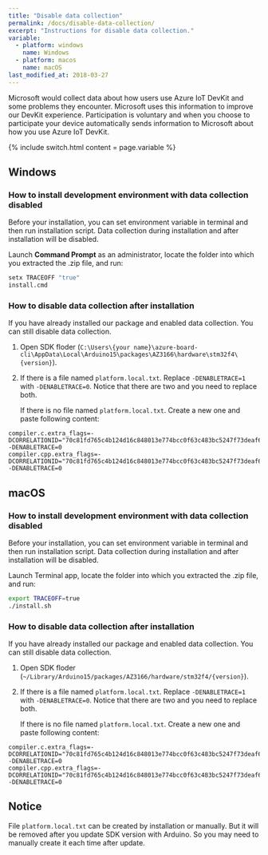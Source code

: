 ```yaml
---
title: "Disable data collection"
permalink: /docs/disable-data-collection/
excerpt: "Instructions for disable data collection."
variable:
  - platform: windows
    name: Windows
  - platform: macos
    name: macOS
last_modified_at: 2018-03-27
---
```


Microsoft would collect data about how users use Azure IoT DevKit and some problems they encounter. Microsoft uses this information to improve our DevKit experience. Participation is voluntary and when you choose to participate your device automatically sends information to Microsoft about how you use Azure IoT DevKit.

{% include switch.html content = page.variable %}

## Windows

### How to install development environment with data collection disabled

Before your installation, you can set environment variable in terminal and then run installation script. Data collection during installation and after installation will be disabled.

Launch **Command Prompt** as an administrator, locate the folder into which you extracted the .zip file, and run:
  ```bash
  setx TRACEOFF "true"
  install.cmd
  ```

### How to disable data collection after installation

If you have already installed our package and enabled data collection. You can still disable data collection.

1. Open SDK floder (`C:\Users\{your name}\azure-board-cli\AppData\Local\Arduino15\packages\AZ3166\hardware\stm32f4\{version}`).

2. If there is a file named `platform.local.txt`.
   Replace `-DENABLETRACE=1` with `-DENABLETRACE=0`. Notice that there are two and you need to replace both.

   If there is no file named `platform.local.txt`. Create a new one and paste following content:
```
compiler.c.extra_flags=-DCORRELATIONID="70c81fd765c4b124d16c848013e774bcc0f63c483bc5247f73deaf694d567224"  -DENABLETRACE=0
compiler.cpp.extra_flags=-DCORRELATIONID="70c81fd765c4b124d16c848013e774bcc0f63c483bc5247f73deaf694d567224"  -DENABLETRACE=0
```

## macOS

### How to install development environment with data collection disabled

Before your installation, you can set environment variable in terminal and then run installation script. Data collection during installation and after installation will be disabled.

Launch Terminal app, locate the folder into which you extracted the .zip file, and run:
  ```bash
  export TRACEOFF=true
  ./install.sh
  ```

### How to disable data collection after installation

If you have already installed our package and enabled data collection. You can still disable data collection.

1. Open SDK floder (`~/Library/Arduino15/packages/AZ3166/hardware/stm32f4/{version}`).

2. If there is a file named `platform.local.txt`.
   Replace `-DENABLETRACE=1` with `-DENABLETRACE=0`. Notice that there are two and you need to replace both.

   If there is no file named `platform.local.txt`. Create a new one and paste following content:
```
compiler.c.extra_flags=-DCORRELATIONID="70c81fd765c4b124d16c848013e774bcc0f63c483bc5247f73deaf694d567224"  -DENABLETRACE=0
compiler.cpp.extra_flags=-DCORRELATIONID="70c81fd765c4b124d16c848013e774bcc0f63c483bc5247f73deaf694d567224"  -DENABLETRACE=0
```


## Notice
File `platform.local.txt` can be created by installation or manually. But it will be removed after you update SDK version with Arduino. So you may need to manually create it each time after update.